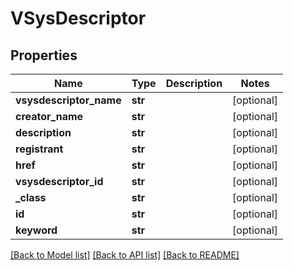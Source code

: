 # VSysDescriptor

## Properties
Name | Type | Description | Notes
------------ | ------------- | ------------- | -------------
**vsysdescriptor_name** | **str** |  | [optional] 
**creator_name** | **str** |  | [optional] 
**description** | **str** |  | [optional] 
**registrant** | **str** |  | [optional] 
**href** | **str** |  | [optional] 
**vsysdescriptor_id** | **str** |  | [optional] 
**_class** | **str** |  | [optional] 
**id** | **str** |  | [optional] 
**keyword** | **str** |  | [optional] 

[[Back to Model list]](../README.md#documentation-for-models) [[Back to API list]](../README.md#documentation-for-api-endpoints) [[Back to README]](../README.md)



